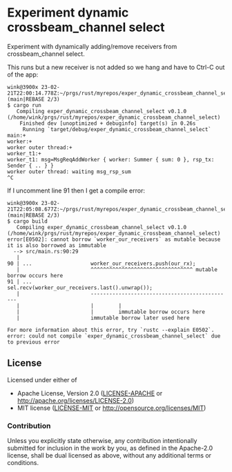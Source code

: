 # Experiment dynamic crossbeam_channel select

Experiment with dynamically adding/remove receivers
from crossbeam_channel select.

This runs but a new receiver is not added so we hang and
have to Ctrl-C out of the app:
```
wink@3900x 23-02-21T22:00:14.778Z:~/prgs/rust/myrepos/exper_dynamic_crossbeam_channel_select (main|REBASE 2/3)
$ cargo run
   Compiling exper_dynamic_crossbeam_channel_select v0.1.0 (/home/wink/prgs/rust/myrepos/exper_dynamic_crossbeam_channel_select)
    Finished dev [unoptimized + debuginfo] target(s) in 0.26s
     Running `target/debug/exper_dynamic_crossbeam_channel_select`
main:+
worker:+
worker outer thread:+
worker_t1:+
worker_t1: msg=MsgReqAddWorker { worker: Summer { sum: 0 }, rsp_tx: Sender { .. } }
worker outer thread: waiting msg_rsp_sum
^C
```

If I uncomment line 91 then I get a compile error:
```
wink@3900x 23-02-21T22:05:08.677Z:~/prgs/rust/myrepos/exper_dynamic_crossbeam_channel_select (main|REBASE 2/3)
$ cargo build
   Compiling exper_dynamic_crossbeam_channel_select v0.1.0 (/home/wink/prgs/rust/myrepos/exper_dynamic_crossbeam_channel_select)
error[E0502]: cannot borrow `worker_our_receivers` as mutable because it is also borrowed as immutable
  --> src/main.rs:90:29
   |
90 | ...                   worker_our_receivers.push(our_rx);
   |                       ^^^^^^^^^^^^^^^^^^^^^^^^^^^^^^^^^ mutable borrow occurs here
91 | ...                   sel.recv(worker_our_receivers.last().unwrap());
   |                       ----------------------------------------------
   |                       |        |
   |                       |        immutable borrow occurs here
   |                       immutable borrow later used here

For more information about this error, try `rustc --explain E0502`.
error: could not compile `exper_dynamic_crossbeam_channel_select` due to previous error
```

## License

Licensed under either of

- Apache License, Version 2.0 ([LICENSE-APACHE](LICENSE-APACHE) or http://apache.org/licenses/LICENSE-2.0)
- MIT license ([LICENSE-MIT](LICENSE-MIT) or http://opensource.org/licenses/MIT)

### Contribution

Unless you explicitly state otherwise, any contribution intentionally submitted
for inclusion in the work by you, as defined in the Apache-2.0 license, shall
be dual licensed as above, without any additional terms or conditions.

